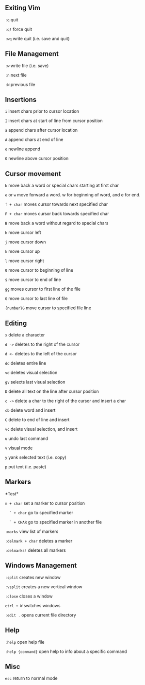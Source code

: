 ## Exiting Vim

`:q` quit

`:q!` force quit

`:wq` write quit (i.e. save and quit)

## File Management

`:w` write file (i.e. save)

`:n` next file

`:N` previous file

## Insertions

`i` insert chars prior to cursor location

`I` insert chars at start of line from cursor position

`a` append chars after cursor location

`A` append chars at end of line

`o` newline append

`O` newline above cursor position

## Cursor movement

`b` move back a word or special chars starting at first char

`e` or `w` move forward a word. w for beginning of word, and e for end.

`f + char` moves cursor towards next specified char

`F + char` moves cursor back towards specified char

`B` move back a word without regard to special chars

`h` move cursor left

`j` move cursor down

`k` move cursor up

`l` move cursor right

`0` move cursor to beginning of line

`$` move cursor to end of line

`gg` moves cursor to first line of the file

`G` move cursor to last line of file

`{number}G` move cursor to specified file line

## Editing

`x` delete a character

`d ->` deletes to the right of the cursor

`d <-` deletes to the left of the cursor

`dd` deletes entire line

`vd` deletes visual selection

`gv` selects last visual selection

`D` delete all text on the line after cursor position

`c ->` delete a char to the right of the cursor and insert a char

`cb` delete word and insert

`C` delete to end of line and insert

`vc` delete visual selection, and insert

`u` undo last command

`v` visual mode

`y` yank selected text (i.e. copy)

`p` put text (i.e. paste)

## Markers

\*Test\*

`m + char` set a marker to cursor position

``  ` + char`` go to specified marker

``  ` + CHAR`` go to specified marker in another file

`:marks` view list of markers

`:delmark + char` deletes a marker

`:delmarks!` deletes all markers

## Windows Management

`:split` creates new window

`:vsplit` creates a new vertical window

`:close` closes a window

`ctrl + W` switches windows

`:edit .` opens current file directory

## Help

`:help` open help file

`:help {command}` open help to info about a specific command

## Misc

`esc` return to normal mode
